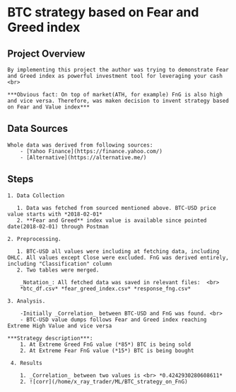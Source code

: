 # BTC strategy based on Fear and Greed index

## Project Overview
    By implementing this project the author was trying to demonstrate Fear and Greed index as powerful investment tool for leveraging your cash <br>

    ***Obvious fact: On top of market(ATH, for example) FnG is also high and vice versa. Therefore, was maken decision to invent strategy based on Fear and Value index***  

## Data Sources
    Whole data was derived from following sources: 
        - [Yahoo Finance](https://finance.yahoo.com/)
        - [Alternative](https://alternative.me/)
## Steps
    1. Data Collection
       
       1. Data was fetched from sourced mentioned above. BTC-USD price value starts with *2018-02-01*
       2. **Fear and Greed** index value is available since pointed date(2018-02-01) through Postman 
    
    2. Preprocessing. 
       
       1. BTC-USD all values were including at fetching data, including OHLC. All values except Close were excluded. FnG was derived entirely, including "Classification" column
       2. Two tables were merged.

        _Notation_: All fetched data was saved in relevant files:  <br>
        *btc_df.csv* *fear_greed_index.csv* *response_fng.csv*
    
    3. Analysis. 
        
        -Initially _Correlation_ between BTC-USD and FnG was found. <br> 
        - BTC-USD value dumps follows Fear and Greed index reaching Extreme High Value and vice versa
    
    ***Strategy description***:
        1. At Extreme Greed FnG value (*85*) BTC is being sold
        2. At Extreme Fear FnG value (*15*) BTC is being bought
    
     4. Results
        
        1. _Correlation_ between two values is <br> *0.4242930280608611*
        2. ![corr](/home/x_ray_trader/ML/BTC_strategy_on_FnG)
